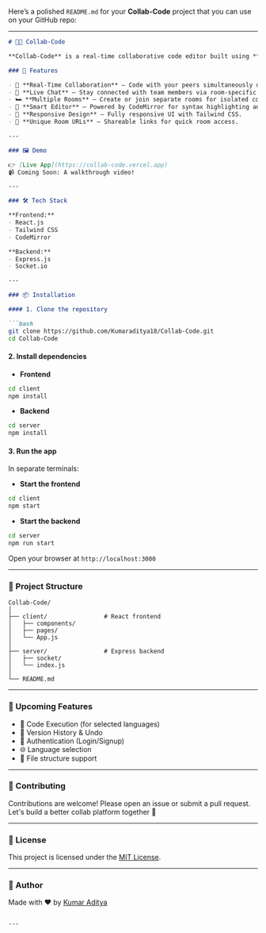 Here’s a polished `README.md` for your **Collab-Code** project that you can use on your GitHub repo:

---

```markdown
# 🧑‍💻 Collab-Code

**Collab-Code** is a real-time collaborative code editor built using **React**, **Express.js**, **Socket.io**, and **CodeMirror**. It enables multiple users to write and edit code together in real-time, with live chat, multiple room support, and a smooth, responsive UI.

### 🚀 Features

- 🔄 **Real-Time Collaboration** – Code with your peers simultaneously using WebSockets (Socket.io).
- 💬 **Live Chat** – Stay connected with team members via room-specific chat.
- 🛏️ **Multiple Rooms** – Create or join separate rooms for isolated collaboration.
- 🧠 **Smart Editor** – Powered by CodeMirror for syntax highlighting and seamless editing.
- 🎨 **Responsive Design** – Fully responsive UI with Tailwind CSS.
- 🔐 **Unique Room URLs** – Shareable links for quick room access.

---

### 🖼️ Demo

👉 [Live App](https://collab-code.vercel.app)  
📹 Coming Soon: A walkthrough video!

---

### 🛠️ Tech Stack

**Frontend:**
- React.js
- Tailwind CSS
- CodeMirror

**Backend:**
- Express.js
- Socket.io

---

### 📦 Installation

#### 1. Clone the repository

```bash
git clone https://github.com/Kumaraditya18/Collab-Code.git
cd Collab-Code
```

#### 2. Install dependencies

- **Frontend**

```bash
cd client
npm install
```

- **Backend**

```bash
cd server
npm install
```

#### 3. Run the app

In separate terminals:

- **Start the frontend**

```bash
cd client
npm start
```

- **Start the backend**

```bash
cd server
npm run start
```

Open your browser at `http://localhost:3000`

---

### 📂 Project Structure

```
Collab-Code/
│
├── client/                # React frontend
│   ├── components/
│   ├── pages/
│   └── App.js
│
├── server/                # Express backend
│   ├── socket/
│   └── index.js
│
└── README.md
```

---

### 🎯 Upcoming Features

- 📝 Code Execution (for selected languages)
- 📜 Version History & Undo
- 👥 Authentication (Login/Signup)
- 🌐 Language selection
- 📁 File structure support

---

### 🤝 Contributing

Contributions are welcome! Please open an issue or submit a pull request. Let's build a better collab platform together 💪

---

### 📄 License

This project is licensed under the [MIT License](LICENSE).

---

### 👤 Author

Made with ❤️ by [Kumar Aditya](https://github.com/Kumaraditya18)

```

---

